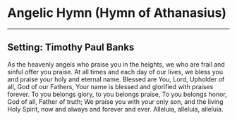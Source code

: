 # Angelic Hymn (Hymn of Athanasius)

***

## Setting: Timothy Paul Banks

As the heavenly angels who praise you in the heights,
we who are frail and sinful offer you praise.
At all times and each day of our lives,
we bless you and praise your holy and eternal name.
Blessed are You, Lord, Upholder of all,
God of our Fathers,
Your name is blessed and glorified with praises forever.
To you belongs glory, to you belongs praise,
To you belongs honor, God of all, Father of truth;
We praise you with your only son, and the living Holy Spirit,
now and always and forever and ever.
Alleluia, alleluia, alleluia.